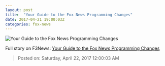 ```yaml
---
layout: post
title:  "Your Guide to the Fox News Programming Changes"
date: 2017-04-21 19:00:03Z
categories: fox-news
---
```


![Your Guide to the Fox News Programming Changes](http://nation.foxnews.com/sites/nation.foxnews.com/files/styles/story_624_300/public/fox-news-logo_1.jpg)




Full story on F3News: [Your Guide to the Fox News Programming Changes](http://www.f3nws.com/n/JD2MAD)

> Posted on: Saturday, April 22, 2017 12:00:03 AM
